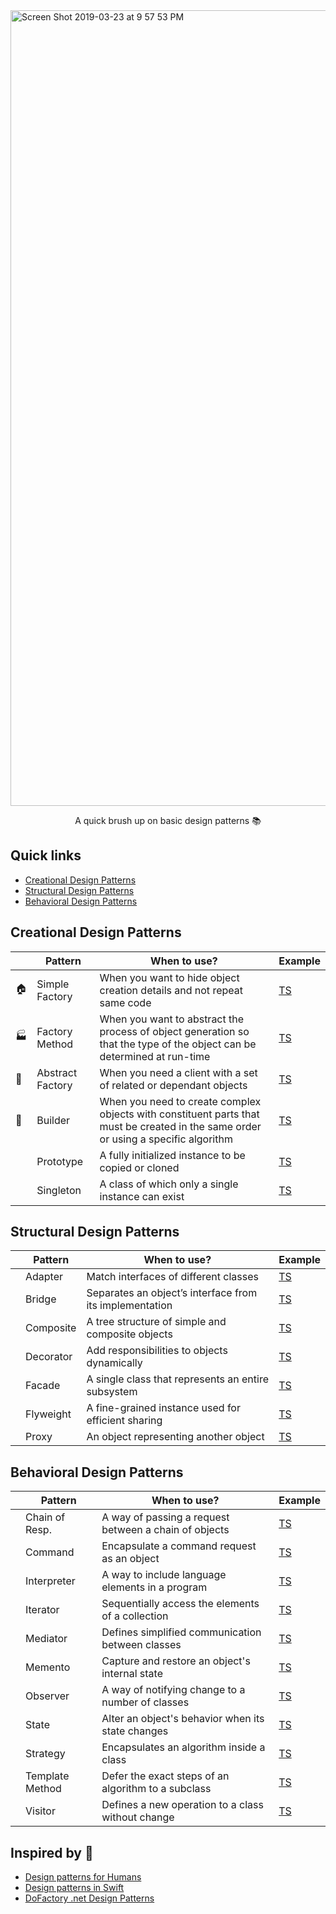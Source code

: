 <img width="1273" alt="Screen Shot 2019-03-23 at 9 57 53 PM" src="https://user-images.githubusercontent.com/17886017/54873930-8bb8aa80-4db7-11e9-9c75-9934c14c0d90.png">

<p align="center"> A quick brush up on basic design patterns 📚</p>

## Quick links

- [Creational Design Patterns](#creational-design-patterns)
- [Structural Design Patterns](#structural-design-patterns)
- [Behavioral Design Patterns](#behavioral-design-patterns)

## Creational Design Patterns

|     | **Pattern**      | **When to use?**                                                                                                                    | **Example** |
| --- | ---------------- | ----------------------------------------------------------------------------------------------------------------------------------- | ----------- |
| 🏠  | Simple Factory   | When you want to hide object creation details and not repeat same code                                                              | [TS][1]     |
| 🏭  | Factory Method   | When you want to abstract the process of object generation so that the type of the object can be determined at run-time             | [TS][2]     |
| 🌰  | Abstract Factory | When you need a client with a set of related or dependant objects                                                                   | [TS][3]     |
| 👷  | Builder          | When you need to create complex objects with constituent parts that must be created in the same order or using a specific algorithm | [TS][4]     |
|     | Prototype        | A fully initialized instance to be copied or cloned                                                                                 | [TS](#)     |
|     | Singleton        | A class of which only a single instance can exist                                                                                   | [TS](#)     |

## Structural Design Patterns

|     | **Pattern** | **When to use?**                                        | **Example** |
| --- | ----------- | ------------------------------------------------------- | ----------- |
|     | Adapter     | Match interfaces of different classes                   | [TS](#)     |
|     | Bridge      | Separates an object’s interface from its implementation | [TS](#)     |
|     | Composite   | A tree structure of simple and composite objects        | [TS](#)     |
|     | Decorator   | Add responsibilities to objects dynamically             | [TS](#)     |
|     | Facade      | A single class that represents an entire subsystem      | [TS](#)     |
|     | Flyweight   | A fine-grained instance used for efficient sharing      | [TS](#)     |
|     | Proxy       | An object representing another object                   | [TS](#)     |

## Behavioral Design Patterns

|     | **Pattern**     | **When to use?**                                      | **Example** |
| --- | --------------- | ----------------------------------------------------- | ----------- |
|     | Chain of Resp.  | A way of passing a request between a chain of objects | [TS](#)     |
|     | Command         | Encapsulate a command request as an object            | [TS](#)     |
|     | Interpreter     | A way to include language elements in a program       | [TS](#)     |
|     | Iterator        | Sequentially access the elements of a collection      | [TS](#)     |
|     | Mediator        | Defines simplified communication between classes      | [TS](#)     |
|     | Memento         | Capture and restore an object's internal state        | [TS](#)     |
|     | Observer        | A way of notifying change to a number of classes      | [TS](#)     |
|     | State           | Alter an object's behavior when its state changes     | [TS](#)     |
|     | Strategy        | Encapsulates an algorithm inside a class              | [TS](#)     |
|     | Template Method | Defer the exact steps of an algorithm to a subclass   | [TS](#)     |
|     | Visitor         | Defines a new operation to a class without change     | [TS](#)     |

[1]: https://www.typescriptlang.org/play/#src=%2F**%0D%0A%20*%20Real%20world%20example%3A%0D%0A%20*%20%0D%0A%20*%20Consider%2C%20you%20are%20building%20a%20house%20and%20you%20need%20doors.%20%0D%0A%20*%20You%20can%20either%20put%20on%20your%20carpenter%20clothes%2C%20%0D%0A%20*%20bring%20some%20wood%2C%20glue%2C%20nails%20and%20all%20the%20tools%20required%20%0D%0A%20*%20to%20build%20the%20door%20and%20start%20building%20it%20in%20your%20house%20%0D%0A%20*%20or%20you%20can%20simply%20call%20the%20factory%20and%20get%20the%20built%20%0D%0A%20*%20door%20delivered%20to%20you%20so%20that%20you%20don't%20need%20to%20learn%20%0D%0A%20*%20anything%20about%20the%20door%20making%20or%20to%20deal%20with%20the%20%0D%0A%20*%20mess%20that%20comes%20with%20making%20it.%0D%0A%20*%20*%2F%0D%0A%0D%0Ainterface%20IDoor%20%7B%0D%0A%20%20%20%20getWidth%3A%20()%20%3D%3E%20number%0D%0A%20%20%20%20getHeight%3A%20()%20%3D%3E%20number%0D%0A%7D%0D%0A%0D%0Aclass%20WoodenDoor%20implements%20IDoor%20%7B%0D%0A%20%20%20%20constructor(protected%20width%3A%20number%2C%20protected%20height%3A%20number)%20%7B%0D%0A%20%20%20%20%20%20%20%20this.width%20%3D%20width%0D%0A%20%20%20%20%20%20%20%20this.height%20%3D%20height%0D%0A%20%20%20%20%7D%0D%0A%0D%0A%20%20%20%20getWidth%20%3D%20()%20%3D%3E%20this.width%0D%0A%0D%0A%20%20%20%20getHeight%20%3D%20()%20%3D%3E%20this.height%0D%0A%7D%0D%0A%0D%0Aclass%20DoorFactory%20%7B%0D%0A%20%20%20%20makeDoor%20%3D%20(width%3A%20number%2C%20height%3A%20number)%20%3D%3E%20new%20WoodenDoor(width%2C%20height)%20%0D%0A%7D%0D%0A%0D%0A%2F%2F%20Test%0D%0A%0D%0Afunction%20test()%20%7B%0D%0A%20%20%20%20const%20factory%20%3D%20new%20DoorFactory()%0D%0A%20%20%20%20const%20door%20%3D%20factory.makeDoor(10%2C%2012)%0D%0A%20%20%20%20console.log(door)%0D%0A%7D%0D%0A%0D%0Atest()%0D%0A
[2]: https://www.typescriptlang.org/play/#src=%2F**%0D%0A%20*%20Real%20world%20example%3A%0D%0A%20*%20%0D%0A%20*%20Consider%2C%20you%20want%20to%20display%20currency%20code%20based%20on%20%0D%0A%20*%20a%20given%20country%20%0D%0A%20*%20*%2F%0D%0A%0D%0Ainterface%20ICurrency%20%7B%0D%0A%20%20%20%20code%3A%20()%20%3D%3E%20string%0D%0A%7D%0D%0A%0D%0Aclass%20Euro%20implements%20ICurrency%20%7B%0D%0A%20%20%20code%20%3D%20()%20%3D%3E%20'EUR'%0D%0A%7D%0D%0A%0D%0Aclass%20USD%20implements%20ICurrency%20%7B%0D%0A%20%20%20code%20%3D%20()%20%3D%3E%20'USD'%0D%0A%7D%0D%0A%0D%0Atype%20country%20%3D%20'Spain'%20%7C%20'France'%20%7C%20'USA'%20%0D%0A%0D%0Aabstract%20class%20Currency%20%7B%0D%0A%20%20%20%20%2F%2F%20factory%20method%0D%0A%20%20%20%20protected%20abstract%20currency()%3A%20ICurrency%0D%0A%20%20%20%20getCode%20%3D%20()%20%3D%3E%20this.currency().code()%0D%0A%7D%0D%0A%0D%0Aclass%20EuropeanCurrency%20extends%20Currency%20%7B%0D%0A%20%20%20%20protected%20currency%20%3D%20()%3A%20ICurrency%20%3D%3E%20new%20Euro()%0D%0A%7D%0D%0A%0D%0Aclass%20AmericanCurrency%20extends%20Currency%20%7B%0D%0A%20%20%20%20protected%20currency%20%3D%20()%3A%20ICurrency%20%3D%3E%20new%20USD()%0D%0A%7D%0D%0A%0D%0Aclass%20CurrencyFactory%20%7B%0D%0A%20%20%20%20displayCurrencyCode%20%3D%20(c%3A%20country)%3A%20string%20%3D%3E%20%7B%0D%0A%20%20%20%20%20%20%20%20switch%20(c)%20%7B%0D%0A%20%20%20%20%20%20%20%20%20%20%20%20case%20'Spain'%20%7C%7C%20'France'%3A%20return%20new%20EuropeanCurrency().getCode()%0D%0A%20%20%20%20%20%20%20%20%20%20%20%20case%20'USA'%3A%20return%20new%20AmericanCurrency().getCode()%0D%0A%20%20%20%20%20%20%20%20%20%20%20%20default%3A%20throw%20new%20Error('Invalid%20country')%0D%0A%20%20%20%20%20%20%20%20%7D%0D%0A%20%20%20%20%7D%0D%0A%7D%0D%0A%0D%0A%2F%2F%20Test%0D%0A%0D%0Afunction%20test()%20%7B%0D%0A%20%20%20%20const%20factory%20%3D%20new%20CurrencyFactory()%0D%0A%20%20%20%20const%20code%20%3D%20factory.displayCurrencyCode('USA')%0D%0A%20%20%20%20console.log(code)%0D%0A%7D%0D%0A%0D%0Atest()%0D%0A
[3]: https://www.typescriptlang.org/play/#src=%2F**%0D%0A%20*%20Real%20world%20example%3A%0D%0A%20*%20%0D%0A%20*%20Consider%2C%20you%20are%20building%20a%20house%20and%20you%20need%20doors.%0D%0A%20*%20Based%20on%20your%20needs%20you%20might%20get%20a%20wooden%20door%20from%20%0D%0A%20*%20a%20wooden%20door%20shop%2C%20iron%20door%20from%20an%20iron%20shop%20or%20%0D%0A%20*%20a%20PVC%20door%20from%20the%20relevant%20shop.%20Plus%20you%20might%20need%20%0D%0A%20*%20a%20guy%20with%20different%20kind%20of%20specialities%20to%20fit%20the%20%0D%0A%20*%20door%2C%20for%20example%20a%20carpenter%20for%20wooden%20door%2C%20welder%20%0D%0A%20*%20for%20iron%20door%20etc.%20As%20you%20can%20see%20there%20is%20a%20dependency%0D%0A%20*%20between%20the%20doors%20now%2C%20wooden%20door%20needs%20carpenter%2C%20%0D%0A%20*%20iron%20door%20needs%20a%20welder%20etc.%0D%0A%20*%20*%2F%0D%0A%0D%0Ainterface%20IDoor%20%7B%0D%0A%20%20%20%20getDescription%3A%20()%20%3D%3E%20string%0D%0A%7D%0D%0A%0D%0Aclass%20WoodenDoor%20implements%20IDoor%20%7B%0D%0A%20%20%20getDescription%20%3D%20()%20%3D%3E%20'I%20am%20a%20wooden%20door'%0D%0A%7D%0D%0A%0D%0Aclass%20IronDoor%20implements%20IDoor%20%7B%0D%0A%20%20%20getDescription%20%3D%20()%20%3D%3E%20'I%20am%20an%20iron%20door'%0D%0A%7D%0D%0A%0D%0Ainterface%20IDoorFittingExpert%20%7B%0D%0A%20%20%20%20getDescription%3A%20()%20%3D%3E%20string%0D%0A%7D%0D%0A%0D%0Aclass%20Carpenter%20implements%20IDoorFittingExpert%20%7B%0D%0A%20%20%20getDescription%20%3D%20()%20%3D%3E%20'I%20can%20only%20fit%20wooden%20doors'%0D%0A%7D%0D%0A%0D%0Aclass%20Welder%20implements%20IDoorFittingExpert%20%7B%0D%0A%20%20%20getDescription%20%3D%20()%20%3D%3E%20'I%20can%20only%20fit%20iron%20doors'%0D%0A%7D%0D%0A%0D%0A%2F%2F%20abstract%20factory%0D%0Ainterface%20IDoorFactory%20%7B%0D%0A%20%20%20%20makeDoor%3A%20()%20%3D%3E%20IDoor%0D%0A%20%20%20%20makeFittingExpert%3A%20()%20%3D%3E%20IDoorFittingExpert%0D%0A%7D%0D%0A%0D%0Aclass%20WoodenDoorFactory%20implements%20IDoorFactory%20%7B%0D%0A%20%20%20%20makeDoor%20%3D%20()%20%3D%3E%20new%20WoodenDoor()%0D%0A%20%20%20%20makeFittingExpert%20%3D%20()%20%3D%3E%20new%20Carpenter()%0D%0A%7D%0D%0A%0D%0Aclass%20IronDoorFactory%20implements%20IDoorFactory%20%7B%0D%0A%20%20%20%20makeDoor%20%3D%20()%20%3D%3E%20new%20IronDoor()%0D%0A%20%20%20%20makeFittingExpert%20%3D%20()%20%3D%3E%20new%20Welder()%0D%0A%7D%0D%0A%0D%0A%2F%2F%20Test%0D%0A%0D%0Afunction%20test()%20%7B%0D%0A%20%20%20%20const%20woodenFactory%20%3D%20new%20WoodenDoorFactory()%0D%0A%20%20%20%20var%20door%20%3D%20woodenFactory.makeDoor()%0D%0A%20%20%20%20var%20expert%20%3D%20woodenFactory.makeFittingExpert()%0D%0A%0D%0A%20%20%20%20console.log(door.getDescription())%0D%0A%20%20%20%20console.log(expert.getDescription())%0D%0A%0D%0A%20%20%20%20const%20ironFactory%20%3D%20new%20IronDoorFactory()%0D%0A%20%20%20%20door%20%3D%20ironFactory.makeDoor()%0D%0A%20%20%20%20expert%20%3D%20ironFactory.makeFittingExpert()%0D%0A%20%20%20%20%0D%0A%20%20%20%20console.log(door.getDescription())%0D%0A%20%20%20%20console.log(expert.getDescription())%0D%0A%7D%0D%0A%0D%0Atest()%0D%0A
[4]: https://www.typescriptlang.org/play/#src=%2F**%0D%0A%20*%20Real%20world%20example%3A%0D%0A%20*%20%0D%0A%20*%20Imagine%20you%20are%20at%20McDonald's%20and%20you%20order%20a%20specific%20%0D%0A%20*%20deal%2C%20lets%20say%2C%20%22Big%20Mac%22%20and%20they%20hand%20it%20over%20to%20you%0D%0A%20*%20without%20any%20questions%3B%20this%20is%20the%20example%20of%20simple%20%0D%0A%20*%20factory.%20But%20there%20are%20cases%20when%20the%20creation%20logic%20%0D%0A%20*%20might%20involve%20more%20steps.%20For%20example%20you%20want%20a%20%0D%0A%20*%20customized%20burger%20deal%2C%20you%20have%20several%20options%20in%20%0D%0A%20*%20how%20your%20burger%20is%20made%20e.g%20what%20size%20do%20you%20want%3F%20%0D%0A%20*%20whether%20you%20would%20like%20cheese%20or%20not%3F%20etc.%20In%20such%20%0D%0A%20*%20cases%20builder%20pattern%20comes%20to%20the%20rescue.%0D%0A%20*%20*%2F%0D%0A%0D%0Aclass%20Burger%20%7B%0D%0A%20%20%20%20protected%20size%3A%20number%0D%0A%20%20%20%20protected%20cheese%3A%20boolean%0D%0A%0D%0A%20%20%20%20constructor(protected%20builder%3A%20BurgerBuilder)%20%7B%0D%0A%20%20%20%20%20%20%20%20this.size%20%3D%20builder.size%0D%0A%20%20%20%20%20%20%20%20this.cheese%20%3D%20builder.cheese%0D%0A%20%20%20%20%7D%0D%0A%7D%0D%0A%0D%0Aclass%20BurgerBuilder%20%7B%0D%0A%20%20%20%20public%20size%3A%20number%0D%0A%20%20%20%20public%20cheese%3A%20boolean%20%3D%20false%0D%0A%20%20%20%20%0D%0A%20%20%20%20constructor(size%3A%20number)%20%7B%0D%0A%20%20%20%20%20%20%20%20this.size%20%3D%20size%0D%0A%20%20%20%20%7D%0D%0A%0D%0A%20%20%20%20public%20addCheese%20%3D%20()%20%3D%3E%20%7B%0D%0A%20%20%20%20%20%20%20%20this.cheese%20%3D%20true%0D%0A%20%20%20%20%20%20%20%20return%20this%0D%0A%20%20%20%20%7D%0D%0A%0D%0A%20%20%20%20public%20build%20%3D%20()%3A%20Burger%20%3D%3E%20new%20Burger(this)%0D%0A%7D%0D%0A%0D%0A%2F%2F%20Test%0D%0A%0D%0Afunction%20test()%20%7B%0D%0A%20%20%20%20const%20burger%20%3D%20new%20BurgerBuilder(14).addCheese().build()%0D%0A%20%20%20%20console.log(burger)%0D%0A%7D%0D%0A%0D%0Atest()%0D%0A

## Inspired by 🙌

- [Design patterns for Humans](https://github.com/kamranahmedse/design-patterns-for-humans)
- [Design patterns in Swift](https://github.com/ochococo/Design-Patterns-In-Swift)
- [DoFactory .net Design Patterns](https://www.dofactory.com/net/design-patterns)
